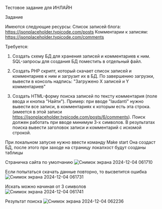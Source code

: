 Тестовое задание для ИНЛАЙН

Задание

Имеются следующие ресурсы:
Список записей блога: https://jsonplaceholder.typicode.com/posts
Комментарии к записям: https://jsonplaceholder.typicode.com/comments

Требуется:

1. Создать схему БД для хранения записей и комментариев к ним. SQL-запросы для создания БД поместить в отдельный файл.

2. Создать PHP скрипт, который скачает список записей и комментариев к ним и загрузит их в БД. По завершению загрузки, вывести в консоль надпись: "Загружено Х записей и Y комментариев"

3. Создать HTML-форму поиска записей по тексту комментария (поле ввода и кнопка "Найти"). 
Пример: при вводе "laudanti" нужно вывести все записи, в комментариях к которым есть эта строка. (имеется в этой записи https://jsonplaceholder.typicode.com/posts/6/comments). 
Поиск должен работать при вводе минимум 3-х символов. В результатах поиска вывести заголовок записи и комментарий с искомой строкой.

При локальном запуске нужно ввести команду
Make start
Она создаст БД, после этого при заходе на страницу локалхост будут созданы таблицы

Страничка сайта по умолчанию
![Снимок экрана 2024-12-04 061710](https://github.com/user-attachments/assets/9535253e-ff9e-4fd7-8675-bff4d7e37a74)

Если попытаться скачать данные повторно, то высветится ошибка
![Снимок экрана 2024-12-04 061731](https://github.com/user-attachments/assets/815bcf40-365a-41e4-8b13-22d106159306)

Искать можно начиная от 3 символов
![Снимок экрана 2024-12-04 061741](https://github.com/user-attachments/assets/87ca0b47-0d7e-4e62-bc25-b2944362a541)

Результат поиска
![Снимок экрана 2024-12-04 062236](https://github.com/user-attachments/assets/1d850588-a7b3-4553-a986-ae65acd20adb)